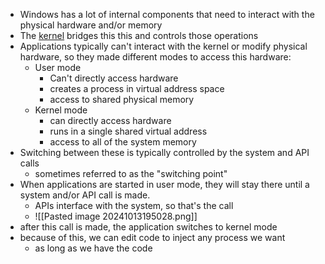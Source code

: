 - Windows has a lot of internal components that need to interact with the physical hardware and/or memory
- The [kernel](https://en.wikipedia.org/wiki/Kernel_(operating_system)) bridges this this and controls those operations
- Applications typically can't interact with the kernel or modify physical hardware, so they made different modes to access this hardware:
	- User mode
		- Can't directly access hardware
		- creates a process in virtual address space
		- access to shared physical memory
	- Kernel mode
		- can directly access hardware
		- runs in a single shared virtual address
		- access to all of the system memory
- Switching between these is typically controlled by the system and API calls
	- sometimes referred to as the "switching point"
- When applications are started in user mode, they will stay there until a system and/or API call is made.
	- APIs interface with the system, so that's the call
	- ![[Pasted image 20241013195028.png]]
- after this call is made, the application switches to kernel mode
- because of this, we can edit code to inject any process we want
	- as long as we have the code